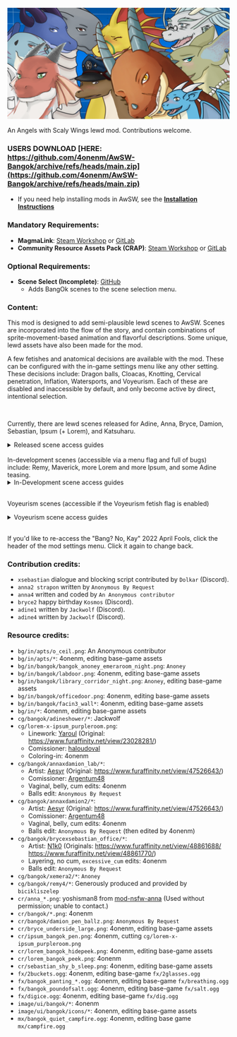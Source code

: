 ![A banner image stuffing a collection of characters featured in the mod into frame](repository-banner.png)

An Angels with Scaly Wings lewd mod. Contributions welcome.


### USERS DOWNLOAD [HERE: https://github.com/4onenm/AwSW-Bangok/archive/refs/heads/main.zip](https://github.com/4onenm/AwSW-Bangok/archive/refs/heads/main.zip)

* If you need help installing mods in AwSW, see the **[Installation Instructions](INSTALLATION.md)**

### Mandatory Requirements:

+ **MagmaLink**: [Steam Workshop](https://steamcommunity.com/sharedfiles/filedetails/?id=2594080243) or [GitLab](https://gitlab.com/jakzie2/awsw-magmalink)
+ **Community Resource Assets Pack (CRAP)**: [Steam Workshop](https://steamcommunity.com/sharedfiles/filedetails/?id=2665870882) or [GitLab](https://gitlab.com/jakzie2/awsw-crap)

### Optional Requirements:

+ **Scene Select (Incomplete)**: [GitHub](https://github.com/4onen/AwSW-Scene-Select)
  + Adds BangOk scenes to the scene selection menu.

### Content:

This mod is designed to add semi-plausible lewd scenes to AwSW. Scenes are incorporated into the flow of the story, and contain combinations of sprite-movement-based animation and flavorful descriptions. Some unique, lewd assets have also been made for the mod.

A few fetishes and anatomical decisions are available with the mod. These can be configured with the in-game settings menu like any other setting. These decisions include: Dragon balls, Cloacas, Knotting, Cervical penetration, Inflation, Watersports, and Voyeurism. Each of these are disabled and inaccessible by default, and only become active by direct, intentional selection.

<br/>

Currently, there are lewd scenes released for Adine, Anna, Bryce, Damion, Sebastian, Ipsum (+ Lorem), and Katsuharu.
<details>
<summary>Released scene access guides</summary>

+ Adine4: Go along with with what she wants in the shower.
+ Anna2: During Anna1, bet for sex instead of a date OR during Anna2, do extremely well. (After betting for sex in Anna1, the original Anna2 date is still available if you say you're hungry.)
+ Anna4: Do Anna’s fourth date normally, picking the romance option, and a menu will appear with the choice to watch or skip the scene. (Doing the Anna2 scene beforehand will alter some dialogue/scene options.)
+ Bryce1: Try a different way of waking him up at the bar. Skipping Bryce1 will also give you the option to enter this scene.
+ Bryce2: Keep feeling his leg after he flexes his muscles.
+ Lorem2 (Ipsum + Lorem): Play through Lorem2 and, when Ipsum suggests it, agree to take off your clothes. With sufficiently high mood, Lorem may also be invited.
+ xDamion: Go to the facility during the Chapter 2 investigation and respond in kind to Damion's crude comments.
+ xKatsuharu: Play Katsuharu's scene to the end or skip through. During the fade-to-black at the end, Katsuharu will suggest the scene.
+ xSebastian: After the skip point in his one date, say it's pretty cold and you could use a blanket.
</details>
<br/>
In-development scenes (accessible via a menu flag and full of bugs) include: Remy, Maverick, more Lorem and more Ipsum, and some Adine teasing.

<details>
<summary>In-Development scene access guides</summary>

+ Adine1: When the player brings up Truth or Dare, think lascivious thoughts.
+ Bryce3 (Bryce + Maverick): Get to Bryce3, play through with high mood (or skip) until Zhong leaves, then be diplomatic about how you respond. (Don't be overeager, don't refuse.)
+ Bryce3 (Bryce + Sebastian + Maverick): See above, but also have previously completed xSebastian.
+ Kalinth c3arc: Visit Kalinth in the police archives during the Chapter 3 investigation.
+ Lorem4: Complete Lorem4, tell Lorem you don't mind, talk about making Lorem feel better.
+ Ipsum4 (Ipsum): Complete Lorem2's lewd scene with Ipsum, then reach Chapter 4 and check your answering machine. (This scene does not lock out other 4th date choices with other dragons.)
+ Remy4: Complete Remy's 4th date and keep going after kissing him.
</details>
<br/>

Voyeurism scenes (accessible if the Voyeurism fetish flag is enabled)

<details>
<summary>Voyeurism scene access guides</summary>

+ Anna x Damion: Visit the production facility during the Chapter 2 investigation.
+ Anna x Damion 2: During the start of Anna's 2nd date, look around the facility for her after an hour.
+ Bryce x Sebastian: Complete Chapter 3 as normal.
</details>
<br/>

If you'd like to re-access the "Bang? No, Kay" 2022 April Fools, click the header of the mod settings menu. Click it again to change back.

### Contribution credits:

+ `xsebastian` dialogue and blocking script contributed by `Dolkar` (Discord).
+ `anna2 strapon` written by `Anonymous By Request`
+ `anna4` written and coded by `An Anonymous contributor`
+ `bryce2` happy birthday `Kosmos` (Discord).
+ `adine1` written by `Jackwolf` (Discord).
+ `adine4` written by `Jackwolf` (Discord).

### Resource credits:
+ `bg/in/apts/o_ceil.png`: An Anonymous contributor
+ `bg/in/apts/*`: 4onenm, editing base-game assets
+ `bg/in/bangok/bangok_anoney_emeraroom_night.png`: `Anoney`
+ `bg/in/bangok/labdoor.png`: 4onenm, editing base-game assets
+ `bg/in/bangok/library_corridor_night.png`: `Anoney`, editing base-game assets
+ `bg/in/bangok/officedoor.png`: 4onenm, editing base-game assets
+ `bg/in/bangok/facin3_wall*`: 4onenm, editing base-game assets
+ `bg/in/*`: 4onenm, editing base-game assets
+ `cg/bangok/adineshower/*`: Jackwolf
+ `cg/lorem-x-ipsum_purpleroom.png`:
    + Linework: [Yaroul](https://www.furaffinity.net/user/Yaroul/) (Original: https://www.furaffinity.net/view/23028281/)
    + Comissioner: [haloudoval](https://www.furaffinity.net/user/haloudoval)
    + Coloring-in: 4onenm
+ `cg/bangok/annaxdamion_lab/*`:
    + Artist: [Aesyr](https://www.furaffinity.net/user/aesyr/) (Original: https://www.furaffinity.net/view/47526643/)
    + Comissioner: [Argentum48](https://www.furaffinity.net/user/argentum48/)
    + Vaginal, belly, cum edits: 4onenm
    + Balls edit: `Anonymous By Request`
+ `cg/bangok/annaxdamion2/*`:
    + Artist: [Aesyr](https://www.furaffinity.net/user/aesyr/) (Original: https://www.furaffinity.net/view/47526643/)
    + Comissioner: [Argentum48](https://www.furaffinity.net/user/argentum48/)
    + Vaginal, belly, cum edits: 4onenm
    + Balls edit: `Anonymous By Request` (then edited by 4onenm)
+ `cg/bangok/brycexsebastian_office/*`:
    + Artist: [N1k0](https://www.furaffinity.net/user/n1k0) (Originals: https://www.furaffinity.net/view/48861688/ https://www.furaffinity.net/view/48861770/)
    + Layering, no cum, `excessive_cum` edits: 4onenm
    + Balls edit: `Anonymous By Request`
+ `cg/bangok/xemera2/*`: `Anoney`
+ `cg/bangok/remy4/*`: Generously produced and provided by `bicikliszelep`
+ `cr/anna_*.png`: yoshisman8 from [mod-nsfw-anna](https://github.com/AWSW-Modding/AWSW-Modtools/tree/mod-nsfw-anna) (Used without permission; unable to contact.)
+ `cr/bangok/*.png`: 4onenm
+ `cr/bangok/damion_pen_ballz.png`: `Anonymous By Request`
+ `cr/bryce_underside_large.png`: 4onenm, editing base-game assets
+ `cr/ipsum_bangok_pen.png`: 4onenm, cutting `cg/lorem-x-ipsum_purpleroom.png`
+ `cr/lorem_bangok_hidepeek.png`: 4onenm, editing base-game assets
+ `cr/lorem_bangok_peek.png`: 4onenm
+ `cr/sebastian_shy_b_sleep.png`: 4onenm, editing base-game assets
+ `fx/2buckets.ogg`: 4onenm, editing base-game `fx/2glasses.ogg`
+ `fx/bangok_panting_*.ogg`: 4onenm, editing base-game `fx/breathing.ogg`
+ `fx/bangok_poundofsalt.ogg`: 4onenm, editing base-game `fx/salt.ogg`
+ `fx/digice.ogg`: 4onenm, editing base-game `fx/dig.ogg`
+ `image/ui/bangok/*`: 4onenm
+ `image/ui/bangok/icons/*`: 4onenm, editing base-game assets
+ `mx/bangok_quiet_campfire.ogg`: 4onenm, editing base game `mx/campfire.ogg`
